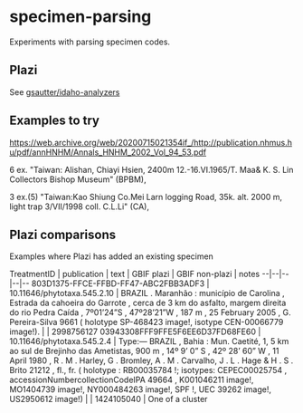 # specimen-parsing
Experiments with parsing specimen codes.


## Plazi

See [gsautter/idaho-analyzers](https://github.com/gsautter/idaho-analyzers)

## Examples to try

https://web.archive.org/web/20200715021354if_/http://publication.nhmus.hu/pdf/annHNHM/Annals_HNHM_2002_Vol_94_53.pdf 

6 ex. "Taiwan: Alishan, Chiayi Hsien, 2400m 12.-16.VI.1965/T. Maa& K. S. Lin Collectors Bishop Museum" (BPBM),

3 ex.(5) "Taiwan:Kao Shiung Co.Mei Larn logging Road, 35k. alt. 2000 m, light trap 3/VII/1998 coll. C.L.Li" (CA),



## Plazi comparisons

Examples where Plazi has added an existing specimen

TreatmentID | publication | text | GBIF plazi | GBIF non-plazi | notes
--|--|--|--|--
803D1375-FFCE-FFBD-FF47-ABC2FBB3ADF3 | 10.11646/phytotaxa.545.2.10 | BRAZIL . Maranhão : município de Carolina , Estrada da cahoeira do Garrote , cerca de 3 km  do asfalto, margem direita do rio Pedra Caída , 7º01’24”S , 47º28’21”W , 187 m  , 25 February 2005  , G. Pereira-Silva 9661 ( holotype SP-468423 image!, isotype CEN-00066779 image!). | | 2998756127
03943308FFF9FFE5F6EE6D37FD68FE60 | 10.11646/phytotaxa.545.2.4 | Type:— BRAZIL , Bahia : Mun. Caetité, 1, 5 km ao sul de Brejinho das Ametistas, 900 m  , 14º 9’ 0” S , 42º 28’ 60” W , 11 April 1980  , R . M . Harley, G . Bromley, A . M . Carvalho, J . L . Hage & H . S . Brito 21212 , fl., fr. ( holotype : RB00035784 !; isotypes: CEPEC00025754 , accessionNumbercollectionCodeIPA 49664  , K001046211 image!, MO1404739 image!, NY000484263 image!, SPF !, UEC 39262  image!, US2950612 image!) | | 1424105040 | One of a cluster


